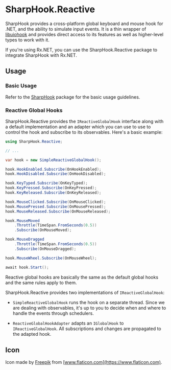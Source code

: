 # SharpHook.Reactive

SharpHook provides a cross-platform global keyboard and mouse hook for .NET, and the ability to simulate input events.
It is a thin wrapper of [libuiohook](https://github.com/kwhat/libuiohook) and provides direct access to its features as
well as higher-level types to work with it.

If you're using Rx.NET, you can use the SharpHook.Reactive package to integrate SharpHook with Rx.NET.

## Usage

### Basic Usage

Refer to the [SharpHook](https://www.nuget.org/packages/SharpHook) package for the basic usage guidelines.

### Reactive Global Hooks

SharpHook.Reactive provides the `IReactiveGlobalHook` interface along with a default implementation and an adapter
which you can use to use to control the hook and subscribe to its observables. Here's a basic example:

```C#
using SharpHook.Reactive;

// ...

var hook = new SimpleReactiveGlobalHook();

hook.HookEnabled.Subscribe(OnHookEnabled);
hook.HookDisabled.Subscribe(OnHookDisabled);

hook.KeyTyped.Subscribe(OnKeyTyped);
hook.KeyPressed.Subscribe(OnKeyPressed);
hook.KeyReleased.Subscribe(OnKeyReleased);

hook.MouseClicked.Subscribe(OnMouseClicked);
hook.MousePressed.Subscribe(OnMousePressed);
hook.MouseReleased.Subscribe(OnMouseReleased);

hook.MouseMoved
    .Throttle(TimeSpan.FromSeconds(0.5))
    .Subscribe(OnMouseMoved);

hook.MouseDragged
    .Throttle(TimeSpan.FromSeconds(0.5))
    .Subscribe(OnMouseDragged);

hook.MouseWheel.Subscribe(OnMouseWheel);

await hook.Start();
```

Reactive global hooks are basically the same as the default global hooks and the same rules apply to them.

SharpHook.Reactive provides two implementations of `IReactiveGlobalHook`:

- `SimpleReactiveGlobalHook` runs the hook on a separate thread. Since we are dealing with observables, it's up to
you to decide when and where to handle the events through schedulers.

- `ReactiveGlobalHookAdapter` adapts an `IGlobalHook` to `IReactiveGlobalHook`. All subscriptions and changes
are propagated to the adapted hook.

## Icon

Icon made by [Freepik](https://www.freepik.com) from [www.flaticon.com](https://www.flaticon.com).
